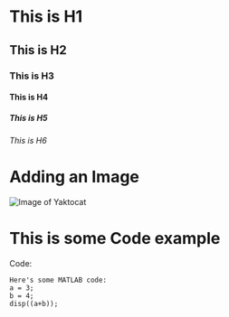 # This is H1
## This is H2
### This is H3
#### This is H4
##### This is H5
###### This is H6


# Adding an Image
![Image of Yaktocat](https://octodex.github.com/images/yaktocat.png)


# This is some Code example
Code:
```
Here's some MATLAB code:
a = 3;
b = 4;
disp((a+b));
```
